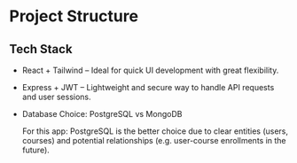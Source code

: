 # Project Structure

## Tech Stack

- React + Tailwind – Ideal for quick UI development with great flexibility. 
- Express + JWT – Lightweight and secure way to handle API requests and user sessions. 
- Database Choice: PostgreSQL vs MongoDB

  For this app: PostgreSQL is the better choice due to clear entities (users, courses) and potential relationships (e.g. user-course enrollments in the future).


